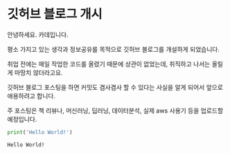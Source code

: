 # 깃허브 블로그 개시

안녕하세요. 카데입니다.

평소 가지고 있는 생각과 정보공유를 목적으로 깃허브 블로그를 개설하게 되었습니다. 

취업 전에는 매일 작업한 코드를 올렸기 때문에 상관이 없었는데, 취직하고 나서는 올릴게 마땅치 않더라고요. 

깃허브 블로그 포스팅을 하면 커밋도 겸사겸사 할 수 있다는 사실을 알게 되어서 앞으로 애용하려고 합니다.

주 포스팅은 책 리뷰나, 머신러닝, 딥러닝, 데이터분석, 실제 aws 사용기 등을 업로드할 예정입니다.


```python
print('Hello World!')
```

    Hello World!
